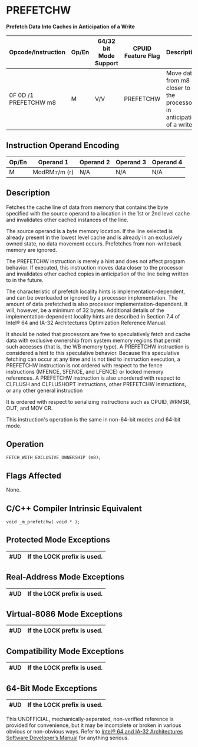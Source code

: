# PREFETCHW

**Prefetch Data Into Caches in Anticipation of a Write**

| Opcode/Instruction    | Op/En | 64/32 bit Mode Support | CPUID Feature Flag | Description                                                           |
| --------------------- | ----- | ---------------------- | ------------------ | --------------------------------------------------------------------- |
| 0F 0D /1 PREFETCHW m8 | M     | V/V                    | PREFETCHW          | Move data from m8 closer to the processor in anticipation of a write. |

## Instruction Operand Encoding

| Op/En | Operand 1     | Operand 2 | Operand 3 | Operand 4 |
| ----- | ------------- | --------- | --------- | --------- |
| M     | ModRM:r/m (r) | N/A       | N/A       | N/A       |

## Description

Fetches the cache line of data from memory that contains the byte specified with the source operand to a location in the 1st or 2nd level cache and invalidates other cached instances of the line.

The source operand is a byte memory location. If the line selected is already present in the lowest level cache and is already in an exclusively owned state, no data movement occurs. Prefetches from non-writeback memory are ignored.

The PREFETCHW instruction is merely a hint and does not affect program behavior. If executed, this instruction moves data closer to the processor and invalidates other cached copies in anticipation of the line being written to in the future.

The characteristic of prefetch locality hints is implementation-dependent, and can be overloaded or ignored by a processor implementation. The amount of data prefetched is also processor implementation-dependent. It will, however, be a minimum of 32 bytes. Additional details of the implementation-dependent locality hints are described in Section 7.4 of Intel® 64 and IA-32 Architectures Optimization Reference Manual.

It should be noted that processors are free to speculatively fetch and cache data with exclusive ownership from system memory regions that permit such accesses (that is, the WB memory type). A PREFETCHW instruction is considered a hint to this speculative behavior. Because this speculative fetching can occur at any time and is not tied to instruction execution, a PREFETCHW instruction is not ordered with respect to the fence instructions (MFENCE, SFENCE, and LFENCE) or locked memory references. A PREFETCHW instruction is also unordered with respect to CLFLUSH and CLFLUSHOPT instructions, other PREFETCHW instructions, or any other general instruction

It is ordered with respect to serializing instructions such as CPUID, WRMSR, OUT, and MOV CR.

This instruction's operation is the same in non-64-bit modes and 64-bit mode.

## Operation

```
FETCH_WITH_EXCLUSIVE_OWNERSHIP (m8);

```

## Flags Affected

None.

## C/C++ Compiler Intrinsic Equivalent

```
void _m_prefetchw( void * );

```

## Protected Mode Exceptions

| #​​​UD | If the LOCK prefix is used. |
| ------ | --------------------------- |

## Real-Address Mode Exceptions

| #​​​UD | If the LOCK prefix is used. |
| ------ | --------------------------- |

## Virtual-8086 Mode Exceptions

| #​​​UD | If the LOCK prefix is used. |
| ------ | --------------------------- |

## Compatibility Mode Exceptions

| #​​​UD | If the LOCK prefix is used. |
| ------ | --------------------------- |

## 64-Bit Mode Exceptions

| #​​​UD | If the LOCK prefix is used. |
| ------ | --------------------------- |

This UNOFFICIAL, mechanically-separated, non-verified reference is provided for convenience, but it may be
incomplete or broken in various obvious or non-obvious
ways. Refer to [Intel® 64 and IA-32 Architectures Software Developer’s Manual](https://software.intel.com/en-us/download/intel-64-and-ia-32-architectures-sdm-combined-volumes-1-2a-2b-2c-2d-3a-3b-3c-3d-and-4) for anything serious.
